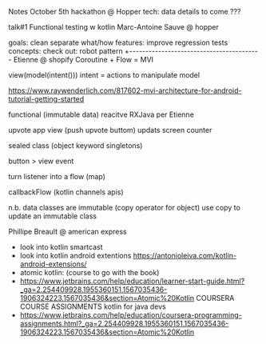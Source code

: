 Notes October 5th hackathon @ Hopper
tech: data details to come ???

talk#1
Functional testing w kotlin
Marc-Antoine Sauve @ hopper

goals:
clean separate what/how
features: improve regression tests
concepts:
check out: robot pattern
+-----------------------------------------
Etienne @ shopify
Coroutine + Flow = MVI

view(model(intent()))
intent = actions to manipulate model

https://www.raywenderlich.com/817602-mvi-architecture-for-android-tutorial-getting-started

functional (immutable data)
reacitve  RXJava per Etienne

upvote app
view (push upvote buttom) updats screen counter

sealed class (object keyword singletons)

button > view event 

turn listener into a flow  (map)

callbackFlow (kotlin channels apis)

n.b. data classes are immutable  (copy operator for object)  use copy to update an immutable class

Phillipe Breault  @ american express

* look into kotlin smartcast
* look into kotlin android extentions https://antonioleiva.com/kotlin-android-extensions/
* atomic kotlin: (course to go with  the book)
* https://www.jetbrains.com/help/education/learner-start-guide.html?_ga=2.254409928.1955360151.1567035436-1906324223.1567035436&section=Atomic%20Kotlin
COURSERA COURSE ASSIGNMENTS kotlin for java devs
* https://www.jetbrains.com/help/education/coursera-programming-assignments.html?_ga=2.254409928.1955360151.1567035436-1906324223.1567035436&section=Atomic%20Kotlin
